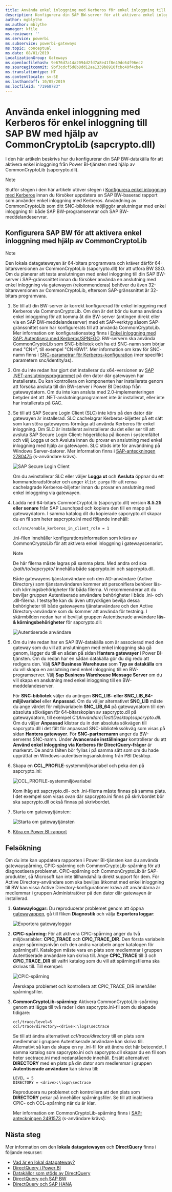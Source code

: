 ```yaml
---
title: Använda enkel inloggning med Kerberos för enkel inloggning till SAP BW med hjälp av CommonCryptoLib (sapcrypto.dll)
description: Konfigurera din SAP BW-server för att aktivera enkel inloggning från Power BI-tjänsten med hjälp av CommonCryptoLib (sapcrypto.dll)
author: mgblythe
ms.author: mblythe
manager: kfile
ms.reviewer: ''
ms.service: powerbi
ms.subservice: powerbi-gateways
ms.topic: conceptual
ms.date: 08/01/2019
LocalizationGroup: Gateways
ms.openlocfilehash: 9e676d7a14a2094d2fd7a8e41f8e49dc64f96ec2
ms.sourcegitcommit: 9bf3cdcf5d8b8dd12aa1339b8910fcbc40f4cbe4
ms.translationtype: HT
ms.contentlocale: sv-SE
ms.lasthandoff: 10/05/2019
ms.locfileid: "71968783"
---
```

# <a name="use-kerberos-single-sign-on-for-sso-to-sap-bw-using-commoncryptolib-sapcryptodll"></a>Använda enkel inloggning med Kerberos för enkel inloggning till SAP BW med hjälp av CommonCryptoLib (sapcrypto.dll)

I den här artikeln beskrivs hur du konfigurerar din SAP BW-datakälla för att aktivera enkel inloggning från Power BI-tjänsten med hjälp av CommonCryptoLib (sapcrypto.dll).

> [!NOTE]
> Slutför stegen i den här artikeln utöver stegen i [Konfigurera enkel inloggning med Kerberos](service-gateway-sso-kerberos.md) innan du försöker uppdatera en SAP BW-baserad rapport som använder enkel inloggning med Kerberos. Användning av CommonCryptoLib som ditt SNC-bibliotek möjliggör anslutningar med enkel inloggning till både SAP BW-programservrar och SAP BW-meddelandeservrar.

## <a name="configure-sap-bw-to-enable-sso-using-commoncryptolib"></a>Konfigurera SAP BW för att aktivera enkel inloggning med hjälp av CommonCryptoLib

> [!NOTE]
> Den lokala datagatewayen är 64-bitars programvara och kräver därför 64-bitarsversionen av CommonCryptoLib (sapcrypto.dll) för att utföra BW SSO. Om du planerar att testa anslutningen med enkel inloggning till din SAP BW-server i SAP-gränssnittet innan du försöker använda en anslutning med enkel inloggning via gatewayen (rekommenderas) behöver du även 32-bitarsversionen av CommonCryptoLib, eftersom SAP-gränssnittet är 32-bitars programvara.

1. Se till att din BW-server är korrekt konfigurerad för enkel inloggning med Kerberos via CommonCryptoLib. Om den är det bör du kunna använda enkel inloggning för att komma åt din BW-server (antingen direkt eller via en SAP BW-meddelandeserver) med ett SAP-verktyg såsom SAP-gränssnittet som har konfigurerats till att använda CommonCryptoLib. Mer information om konfigurationssteg finns i [Enkel inloggning med SAP: Autentisera med Kerberos/SPNEGO](https://blogs.sap.com/2017/07/27/sap-single-sign-on-authenticate-with-kerberosspnego/). BW-servern ska använda CommonCryptoLib som SNC-bibliotek och ha ett SNC-namn som börjar med "CN=", till exempel "CN=BW1". Mer information om krav för SNC-namn finns i [SNC-parametrar för Kerberos-konfiguration](https://help.sap.com/viewer/df185fd53bb645b1bd99284ee4e4a750/3.0/en-US/360534094511490d91b9589d20abb49a.html) (mer specifikt parametern snc/identity/as).

1. Om du inte redan har gjort det installerar du x64-versionen av [SAP .NET-anslutningsprogrammet](https://support.sap.com/en/product/connectors/msnet.html) på den dator där gatewayen har installerats. Du kan kontrollera om komponenten har installerats genom att försöka ansluta till din BW-server i Power BI Desktop från gatewaydatorn. Om du inte kan ansluta med 2.0-implementeringen betyder det att .NET-anslutningsprogrammet inte är installerat, eller inte har installerats på GAC.

1. Se till att SAP Secure Login Client (SLC) inte körs på den dator där gatewayen är installerad. SLC cachelagrar Kerberos-biljetter på ett sätt som kan störa gatewayens förmåga att använda Kerberos för enkel inloggning. Om SLC är installerat avinstallerar du det eller ser till att avsluta SAP Secure Login Client: högerklicka på ikonen i systemfältet och välj Logga ut och Avsluta innan du provar en anslutning med enkel inloggning med hjälp av gatewayen. SLC stöds inte för användning på Windows Server-datorer. Mer information finns i [SAP-anteckningen 2780475](https://launchpad.support.sap.com/#/notes/2780475) (s-användare krävs).

    ![SAP Secure Login Client](media/service-gateway-sso-kerberos/sap-secure-login-client.png)

    Om du avinstallerar SLC eller väljer **Logga ut** och **Avsluta** öppnar du ett kommandoradsfönster och anger `klist purge` för att rensa cachelagrade Kerberos-biljetter innan du provar en anslutning med enkel inloggning via gatewayen.

1. Ladda ned 64-bitars CommonCryptoLib (sapcrypto.dll) version **8.5.25 eller senare** från SAP Launchpad och kopiera den till en mapp på gatewaydatorn. I samma katalog dit du kopierade sapcrypto.dll skapar du en fil som heter sapcrypto.ini med följande innehåll:

    ```
    ccl/snc/enable_kerberos_in_client_role = 1
    ```

    .ini-filen innehåller konfigurationsinformation som krävs av CommonCryptoLib för att aktivera enkel inloggning i gatewayscenariot.

    > [!NOTE]
    > De här filerna måste lagras på samma plats. Med andra ord ska _/path/to/sapcrypto/_ innehålla både sapcrypto.ini och sapcrypto.dll.

    Både gatewayens tjänstanvändare och den AD-användare (Active Directory) som tjänstanvändaren kommer att personifiera behöver läs- och körningsbehörigheter för båda filerna. Vi rekommenderar att du beviljar gruppen Autentiserade användare behörigheter i både .ini- och .dll-filerna. I testsyfte kan du även uttryckligen bevilja dessa behörigheter till både gatewayens tjänstanvändare och den Active Directory-användare som du kommer att använda för testning. I skärmbilden nedan har vi beviljat gruppen Autentiserade användare **läs- &amp; körningsbehörigheter** för sapcrypto.dll:

    ![Autentiserade användare](media/service-gateway-sso-kerberos/authenticated-users.png)

1. Om du inte redan har en SAP BW-datakälla som är associerad med den gateway som du vill att anslutningen med enkel inloggning ska gå genom, lägger du till en sådan på sidan **Hantera gatewayer** i Power BI-tjänsten. Om du redan har en sådan datakälla gör du dig redo att redigera den. Välj **SAP Business Warehouse** som **Typ av datakälla** om du vill skapa en anslutning med enkel inloggning till en BW-programserver. Välj **Sap Business Warehouse Message Server** om du vill skapa en anslutning med enkel inloggning till en BW-meddelandeserver.

    För **SNC-bibliotek** väljer du antingen **SNC\_LIB- eller SNC\_LIB\_64-miljövariabel** eller **Anpassad**. Om du väljer alternativet **SNC\_LIB** måste du ange värdet för miljövariabeln **SNC\_LIB\_64** på gatewaydatorn till den absoluta sökvägen för 64-bitarskopian av sapcrypto.dll på gatewaydatorn, till exempel *C:\Användare\Test\Desktop\sapcrypto.dll*. Om du väljer **Anpassad** klistrar du in den absoluta sökvägen till sapcrypto.dll i det fält för anpassad SNC-bibliotekssökväg som visas på sidan **Hantera gatewayer**. För **SNC-partnernamn** anger du BW-serverns SNC-namn. Under **Avancerade inställningar** kontrollerar du att **Använd enkel inloggning via Kerberos för DirectQuery-frågor** är markerat. De andra fälten bör fyllas i på samma sätt som om du hade upprättat en Windows-autentiseringsanslutning från PBI Desktop.

1. Skapa en **CCL\_PROFILE**-systemmiljövariabel och peka den på sapcrypto.ini:

    ![CCL\_PROFILE-systemmiljövariabel](media/service-gateway-sso-kerberos/ccl-profile-variable.png)

    Kom ihåg att sapcrypto.dll- och .ini-filerna måste finnas på samma plats. I det exempel som visas ovan där sapcrypto.ini finns på skrivbordet bör ska sapcrypto.dll också finnas på skrivbordet.

1. Starta om gatewaytjänsten:

    ![Starta om gatewaytjänsten](media/service-gateway-sso-kerberos/restart-gateway-service.png)

1. [Köra en Power BI-rapport](service-gateway-sso-kerberos.md#run-a-power-bi-report)

## <a name="troubleshooting"></a>Felsökning

Om du inte kan uppdatera rapporten i Power BI-tjänsten kan du använda gatewayspårning, CPIC-spårning och CommonCryptoLib-spårning för att diagnostisera problemet. CPIC-spårning och CommonCryptoLib är SAP-produkter, så Microsoft kan inte tillhandahålla direkt support för dem. För Active Directory-användare som ska beviljas åtkomst med enkel inloggning till BW kan vissa Active Directory-konfigurationer kräva att användarna är medlemmar i gruppen Administratörer på den dator där gatewayen är installerad.

1. **Gatewayloggar:** Du reproducerar problemet genom att öppna [gatewayappen](https://docs.microsoft.com/data-integration/gateway/service-gateway-app), gå till fliken **Diagnostik** och välja **Exportera loggar**:

    ![Exportera gatewayloggar](media/service-gateway-sso-kerberos/export-gateway-logs.png)

1. **CPIC-spårning:** För att aktivera CPIC-spårning anger du två miljövariabler: **CPIC\_TRACE** och **CPIC\_TRACE\_DIR**. Den första variabeln anger spårningsnivån och den andra variabeln anger katalogen för spårningsfil. Katalogen måste vara en plats som medlemmar i gruppen Autentiserade användare kan skriva till. Ange **CPIC\_TRACE** till 3 och **CPIC\_TRACE\_DIR** till valfri katalog som du vill att spårningsfilerna ska skrivas till. Till exempel:

    ![CPIC-spårning](media/service-gateway-sso-kerberos/cpic-tracing.png)

    Återskapa problemet och kontrollera att CPIC\_TRACE\_DIR innehåller spårningsfiler.

1. **CommonCryptoLib-spårning:** Aktivera CommonCryptoLib-spårning genom att lägga till två rader i den sapcrypto.ini-fil som du skapade tidigare:

    ```
    ccl/trace/level=5
    ccl/trace/directory=<drive>:\logs\sectrace
    ```

    Se till att ändra alternativet _ccl/trace/directory_ till en plats som medlemmar i gruppen Autentiserade användare kan skriva till. Alternativt så kan du skapa en ny .ini-fil för att ändra det här beteendet. I samma katalog som sapcrypto.ini och sapcrypto.dll skapar du en fil som heter sectrace.ini med nedanstående innehåll. Ersätt alternativet **DIRECTORY** med en plats på din dator som medlemmar i gruppen **Autentiserade användare** kan skriva till:

    ```
    LEVEL = 5
    DIRECTORY = <drive>:\logs\sectrace
    ```

    Reproducera nu problemet och kontrollera att den plats som **DIRECTORY** pekar på innehåller spårningsfiler. Se till att inaktivera CPIC- och CCL-spårning när du är klar.

    Mer information om CommonCryptoLib-spårning finns i [SAP-anteckningen 2491573](https://launchpad.support.sap.com/#/notes/2491573) (s-användare krävs).

## <a name="next-steps"></a>Nästa steg

Mer information om den **lokala datagatewayen** och **DirectQuery** finns i följande resurser:

* [Vad är en lokal datagateway?](/data-integration/gateway/service-gateway-onprem)
* [DirectQuery i Power BI](desktop-directquery-about.md)
* [Datakällor som stöds av DirectQuery](desktop-directquery-data-sources.md)
* [DirectQuery och SAP BW](desktop-directquery-sap-bw.md)
* [DirectQuery och SAP HANA](desktop-directquery-sap-hana.md)
